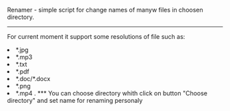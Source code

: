 Renamer - simple script for change names of manyw files in choosen directory.
***
For current moment it support some resolutions of file such as:
<li>*.jpg
<li>*.mp3
<li>*.txt
<li>*.pdf
<li>*.doc/*.docx
<li>*.png
<li>*.mp4
 .
***
You can choose directory whith click on button "Choose directory" and set name for renaming personaly
